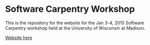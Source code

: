 Software Carpentry Workshop
============================

This is the repository for the website for the Jan 3-4, 2015 
Software Carpentry workshop held at the University
 of Wisconsin at Madison.

[Website here](http://UW-Madison-ACI.github.io/2015-06-03-wisc/)
